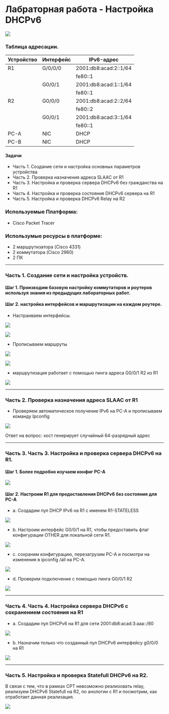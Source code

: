 # Лабраторная работа - Настройка DHCPv6

![](https://github.com/Despirant/Desp_Labs/blob/main/pics/Labs8Topology.PNG)

### Таблица адресации.

| Устройство  | Интерфейс  | IPv6-адрес  |
|---|---|---|
| R1  | G/0/0/0  | 2001:db8:acad:2::1/64  |
|   |   | fe80::1  |
|   | G0/0/1  | 2001:db8:acad:1::1/64  |
|   |   | fe80::1  |
| R2  | G0/0/0  | 2001:db8:acad:2::2/64  |
|   |   | fe80::2  |
|   | G0/0/1  | 2001:db8:acad:3::1/64  |
|   |   | fe80::1  |
| PC-A  | NIC  |  DHCP |
| PC-B  | NIC  |  DHCP |

 #### Задачи
 - Часть 1. Создание сети и настройка основных параметров устройства
 - Часть 2. Проверка назначения адреса SLAAC от R1
 - Часть 3. Настройка и проверка сервера DHCPv6 без гражданства на R1
 - Часть 4. Настройка и проверка состояния DHCPv6 сервера на R1
 - Часть 5. Настройка и проверка DHCPv6 Relay на R2


 ### Используемые Платформа:
  - Cisco Packet Tracer
 ### Использумые ресурсы в платформе:
  - 2 маршрутизатора (Cisco 4331)
  - 2 коммутатора (Cisco 2960)
  - 2 ПК

_____

### Часть 1. Создание сети и настройка устройств. 
#### Шаг 1. Производим базовую настройку коммутаторов и роутеров используя знания из предыдущих лабораторных работ. 
#### Шаг 2. настройка интерфейсов и маршрутизации на каждом роутере.

- Настраиваем интерфейсы.

![](https://github.com/Despirant/Desp_Labs/blob/main/pics/Labs8R1IntV6.PNG)

![](https://github.com/Despirant/Desp_Labs/blob/main/pics/Labs8R2IntV6.PNG)

- Прописываем маршруты

![](https://github.com/Despirant/Desp_Labs/blob/main/pics/Labs8R1IntV6Route.PNG)

![](https://github.com/Despirant/Desp_Labs/blob/main/pics/Labs8R2IntV6Route.PNG)


- маршрутизация работает с помощью пинга адреса G0/0/1 R2 из R1

![](https://github.com/Despirant/Desp_Labs/blob/main/pics/Labs8R1PingOK.PNG)

_____

### Часть 2. Проверка назначения адреса SLAAC от R1

- Проверяем автоматическое получение IPv6 на PC-A и прописываем команду Ipconfig

![](https://github.com/Despirant/Desp_Labs/blob/main/pics/Labs8PcaIpconfig.PNG)

Ответ на вопрос: хост генерирует случайный 64-разрядный адрес

___

### Часть 3. Часть 3. Настройка и проверка сервера DHCPv6 на R1.
#### Шаг 1. Более подробно изучаем конфиг PC-A

![](https://github.com/Despirant/Desp_Labs/blob/main/pics/Labs8PcaIpconfigAll.PNG)

#### Шаг 2. Настроим R1 для предоставления DHCPv6 без состояния для PC-A

- a.	Создадим пул DHCP IPv6 на R1 с именем R1-STATELESS

![](https://github.com/Despirant/Desp_Labs/blob/main/pics/Labs8R1Stateless.PNG)

- b.	Настроим интерфейс G0/0/1 на R1, чтобы предоставить флаг конфигурации OTHER для локальной сети R1.

![](https://github.com/Despirant/Desp_Labs/blob/main/pics/Labs8R1StatelessG001.PNG)

- c. сохраним конфигурацию, перезагрузим PC-A и посмотри на изменения в ipconfig /all на PC-A.

![](https://github.com/Despirant/Desp_Labs/blob/main/pics/Labs8PcaIpconfigAllAgain.PNG)

- d. Проверим подключение с помощью пинга G0/0/1 R2

![](https://github.com/Despirant/Desp_Labs/blob/main/pics/Labs8PcaIpingR2.PNG)

___

### Часть 4. Часть 4. Настройка сервера DHCPv6 с сохранением состояния на R1

- a.	Создадим пул DHCPv6 на R1 для сети 2001:db8:acad:3:aaa::/80

![](https://github.com/Despirant/Desp_Labs/blob/main/pics/Labs8R1StatelessR2.PNG)

- b. Назначим только что созданный пул DHCPv6 интерфейсу g0/0/0 на R1

![](https://github.com/Despirant/Desp_Labs/blob/main/pics/Labs8R1StatelessG000.PNG)

____


### Часть 5. Настройка и проверка Statefull DHCPv6 на R2.

В связи с тем, что в рамках CPT невозможно реализовать relay, реализуем DHCPv6 Statefull на R2, по анологии с R1 и посмотрим, как отработает данная реализация.



![](https://github.com/Despirant/Desp_Labs/blob/main/pics/PCAStatefyll.PNG)

